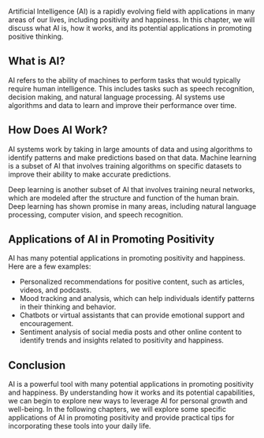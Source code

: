 
Artificial Intelligence (AI) is a rapidly evolving field with applications in many areas of our lives, including positivity and happiness. In this chapter, we will discuss what AI is, how it works, and its potential applications in promoting positive thinking.

What is AI?
-----------

AI refers to the ability of machines to perform tasks that would typically require human intelligence. This includes tasks such as speech recognition, decision making, and natural language processing. AI systems use algorithms and data to learn and improve their performance over time.

How Does AI Work?
-----------------

AI systems work by taking in large amounts of data and using algorithms to identify patterns and make predictions based on that data. Machine learning is a subset of AI that involves training algorithms on specific datasets to improve their ability to make accurate predictions.

Deep learning is another subset of AI that involves training neural networks, which are modeled after the structure and function of the human brain. Deep learning has shown promise in many areas, including natural language processing, computer vision, and speech recognition.

Applications of AI in Promoting Positivity
------------------------------------------

AI has many potential applications in promoting positivity and happiness. Here are a few examples:

* Personalized recommendations for positive content, such as articles, videos, and podcasts.
* Mood tracking and analysis, which can help individuals identify patterns in their thinking and behavior.
* Chatbots or virtual assistants that can provide emotional support and encouragement.
* Sentiment analysis of social media posts and other online content to identify trends and insights related to positivity and happiness.

Conclusion
----------

AI is a powerful tool with many potential applications in promoting positivity and happiness. By understanding how it works and its potential capabilities, we can begin to explore new ways to leverage AI for personal growth and well-being. In the following chapters, we will explore some specific applications of AI in promoting positivity and provide practical tips for incorporating these tools into your daily life.
